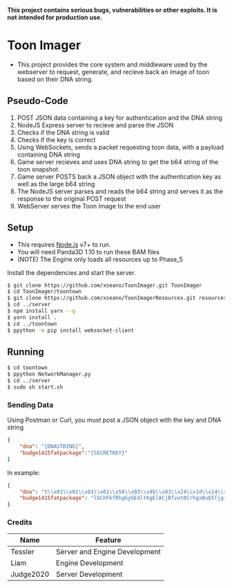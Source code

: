 **This project contains serious bugs, vulnerabilities or other exploits. It is not intended for production use.**

# Toon Imager
- This project provides the core system and middleware used by the webserver to request, generate, and recieve back an image of toon based on their DNA string.

## Pseudo-Code
1. POST JSON data containing a key for authentication and the DNA string
2. NodeJS Express server to recieve and parse the JSON
3. Checks if the DNA string is valid
4. Checks if the key is correct
5. Using WebSockets, sends a packet requesting toon data, with a payload containing DNA string
6. Game server recieves and uses DNA string to get the b64 string of the toon snapshot
7. Game server POSTS back a JSON object with the authentication key as well as the large b64 string
8. The NodeJS server parses and reads the b64 string and serves it as the response to the original POST request
9. WebServer serves the Toon Image to the end user

## Setup
 - This requires [Node.js](https://nodejs.org/) v7+ to run.
 - You will need Panda3D 1.10 to run these BAM files
 - (NOTE) The Engine only loads all resources up to Phase_5

Install the dependencies and start the server.

```sh
$ git clone https://github.com/xseano/ToonImager.git ToonImager
$ cd ToonImager/toontown
$ git clone https://github.com/xseano/ToonImagerResources.git resources
$ cd ../server
$ npm install yarn --g
$ yarn install .
$ cd ../toontown
$ ppython -m pip install websocket-client
```

## Running
```sh
$ cd toontown
$ ppython NetworkManager.py
$ cd ../server
$ sudo sh start.sh
```

### Sending Data

Using Postman or Curl, you must post a JSON object with the key and DNA string
```json
{
    "dna": "{DNASTRING}",
    "budge1415fatpackage":"{SECRETKEY}"
}
```

In example:
```json
{
    "dna": "t\\x01\\x01\\x01\\x01\\x56\\x03\\x4b\\x03\\x24\\x1d\\x14\\x00\\x14\\x14",
    "budge1415fatpackage": "lbChFkf0hgGyGE4ltKgElACjBfvot0CrhgxBu65fjgipC56sWGiOkAlX1RqQcmKKntY7D4dFEdazUDmTaVmrYCagmSWgLFEnnCVC"
}
```

### Credits
| Name | Feature |
| ------ | ------ |
| Tessler | Server and Engine Development |
| Liam | Engine Development |
| Judge2020 | Server Development |
